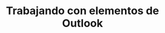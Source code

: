 ---
title: "Trabajando con elementos de Outlook"
url: /es/java/working-with-outlook-items/
weight: 30
type: docs
---